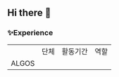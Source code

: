 ## Hi there 👋

<!--
**hwnooy/hwnooy** is a ✨ _special_ ✨ repository because its `README.md` (this file) appears on your GitHub profile.

Here are some ideas to get you started:

- 🔭 I’m currently working on ...
- 🌱 I’m currently learning ...
- 👯 I’m looking to collaborate on ...
- 🤔 I’m looking for help with ...
- 💬 Ask me about ...
- 📫 How to reach me: ...
- 😄 Pronouns: ...
- ⚡ Fun fact: ...
-->

**<h3>✨Experience</h3>**
<table>
<th>
  <td>단체</td>
  <td>활동기간</td>
  <td>역할</td>
</th>
  <tr>
    <td>ALGOS</td>
  </tr>
</table>
